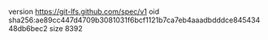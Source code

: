 version https://git-lfs.github.com/spec/v1
oid sha256:ae89cc447d4709b3081031f6bcf1121b7ca7eb4aaadbdddce84543448db6bec2
size 8392
